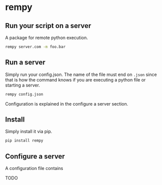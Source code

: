 # rempy

## Run your script on a server

A package for remote python execution.

```bash
rempy server.com -m foo.bar
```

## Run a server

Simply run your config.json. The name of the file must end on `.json` since that is how the command knows if you are executing a python file or starting a server.
```bash
rempy config.json
```

Configuration is explained in the configure a server section.

## Install

Simply install it via pip.
```bash
pip install rempy
```

## Configure a server

A configuration file contains

TODO
